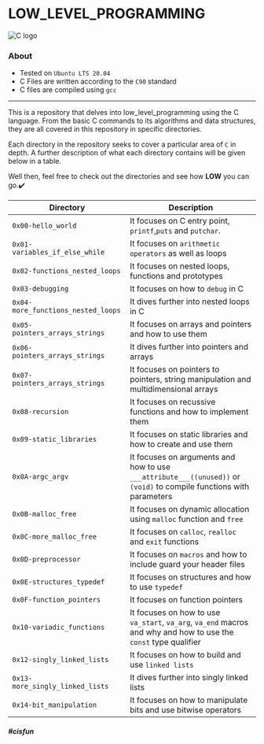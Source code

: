 # LOW_LEVEL_PROGRAMMING

![C logo](https://imgs.search.brave.com/iyXK_nXg6J9ejQWhwUhFnGolFc6jIRlNxVdBUtY9OjQ/rs:fit:715:225:1/g:ce/aHR0cHM6Ly90c2Uz/Lm1tLmJpbmcubmV0/L3RoP2lkPU9JUC4t/WlVZMkRiSUQ4Y3F6/VXM3VUd4eTlnSGFF/NiZwaWQ9QXBp)

### About

- Tested on `Ubuntu LTS 20.04`
- C Files are written according to the `C90` standard
- C files are compiled using `gcc`

--------

This is a repository that delves into low_level_programming using the C language. From the basic C commands to its algorithms and data structures, they are all covered in this repository in specific directories.

Each directory in the repository seeks to cover a particular area of `C` in depth. A further description of what each directory contains will be given below in a table. 

Well then, feel free to check out the directories and see how **LOW** you can go.✔️

| **Directory** | **Description** |
| ------ | ------ |
| `0x00-hello_world` | It focuses on C entry point, `printf`,`puts` and `putchar`.
| `0x01-variables_if_else_while` | It focuses on `arithmetic operators` as well as loops |
| `0x02-functions_nested_loops` | It focuses on nested loops, functions and prototypes |
| `0x03-debugging` | It focuses on how to `debug` in C |
| `0x04-more_functions_nested_loops` | It dives further into nested loops in C |
| `0x05-pointers_arrays_strings` | It focuses on arrays and pointers and how to use them |
| `0x06-pointers_arrays_strings` | It dives further into pointers and arrays |
| `0x07-pointers_arrays_strings` | It focuses on pointers to pointers, string manipulation and multidimensional arrays |
| `0x08-recursion` | It focuses on recussive functions and how to implement them |
| `0x09-static_libraries` | It focuses on static libraries and how to create and use them |
| `0x0A-argc_argv` | It focuses on arguments and how to use `___attribute___((unused))` or `(void)` to compile functions with parameters |
| `0x0B-malloc_free` | It focuses on dynamic allocation using `malloc` function and `free` |
| `0x0C-more_malloc_free` | It focuses on `calloc`, `realloc` and `exit` functions |
| `0x0D-preprocessor` | It focuses on `macros` and how to include guard your header files |
| `0x0E-structures_typedef` | It focuses on structures and how to use `typedef` |
| `0x0F-function_pointers` | It focuses on function pointers |
| `0x10-variadic_functions` | It focuses on how to use `va_start`, `va_arg`, `va_end` macros and why and how to use the `const` type qualifier |
| `0x12-singly_linked_lists` | It focuses on how to build and use `linked lists` |
| `0x13-more_singly_linked_lists` | It dives further into singly linked lists |
| `0x14-bit_manipulation` | It focuses on how to manipulate bits and use bitwise operators |

##### #cisfun
